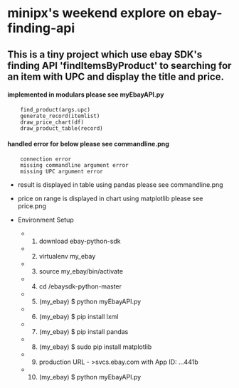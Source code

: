 # minipx's weekend explore on ebay-finding-api

## This is a tiny project which use ebay SDK's finding API 'findItemsByProduct' to searching for an item with UPC and display the title and price.

#### implemented in modulars please see myEbayAPI.py
		find_product(args.upc)
		generate_record(itemlist)
		draw_price_chart(df)
		draw_product_table(record)

#### handled error for below please see commandline.png
		connection error
        missing commandline argument error
        missing UPC argument error

* result is displayed in table using pandas please see commandline.png


* price on range is displayed in chart using matplotlib please see price.png


* Environment Setup

  - 1. download ebay-python-sdk

  - 2. virtualenv my_ebay

  - 3. source my_ebay/bin/activate

  - 4. cd /ebaysdk-python-master

  - 5. (my_ebay) $ python myEbayAPI.py 

  - 6. (my_ebay) $ pip install lxml

  - 7. (my_ebay) $ pip install pandas

  - 8. (my_ebay) $ sudo pip install matplotlib

  - 9. production URL - >svcs.ebay.com with App ID: …441b

  - 10. (my_ebay) $ python myEbayAPI.py



